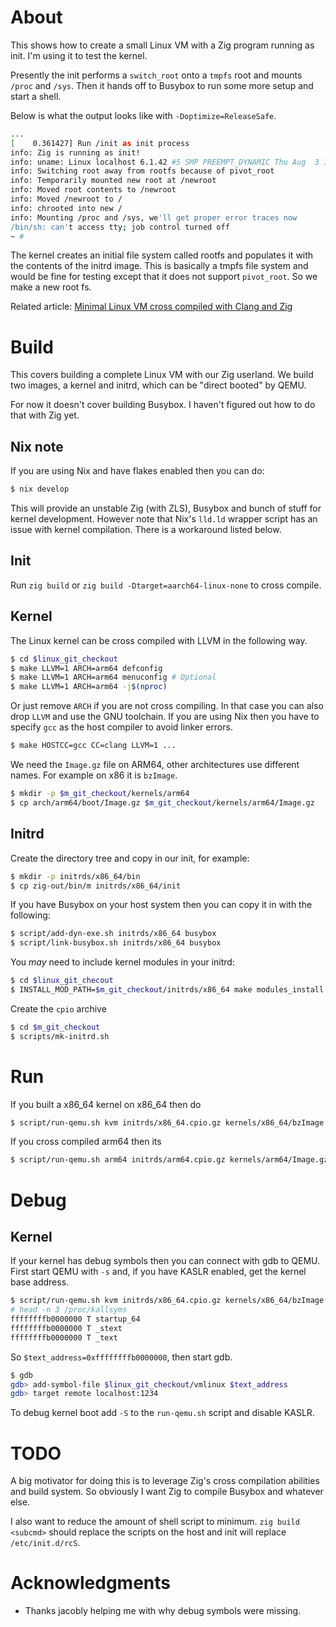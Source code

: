 # About

This shows how to create a small Linux VM with a Zig program running
as init. I'm using it to test the kernel.

Presently the init performs a `switch_root` onto a `tmpfs` root and
mounts `/proc` and `/sys`. Then it hands off to Busybox to run some
more setup and start a shell.

Below is what the output looks like with `-Doptimize=ReleaseSafe`.

```sh
...
[    0.361427] Run /init as init process
info: Zig is running as init!
info: uname: Linux localhost 6.1.42 #5 SMP PREEMPT_DYNAMIC Thu Aug  3 11:36:24 BST 2023 x86_64 (none)
info: Switching root away from rootfs because of pivot_root
info: Temporarily mounted new root at /newroot
info: Moved root contents to /newroot
info: Moved /newroot to /
info: chrooted into new /
info: Mounting /proc and /sys, we'll get proper error traces now
/bin/sh: can't access tty; job control turned off
~ #
```

The kernel creates an initial file system called rootfs and populates
it with the contents of the initrd image. This is basically a tmpfs
file system and would be fine for testing except that it does not
support `pivot_root`. So we make a new root fs.

Related article: [Minimal Linux VM cross compiled with Clang and Zig](zig-cross-compile-ltp-ltx-linux)

# Build

This covers building a complete Linux VM with our Zig userland. We
build two images, a kernel and initrd, which can be "direct booted" by
QEMU.

For now it doesn't cover building Busybox. I haven't figured out how
to do that with Zig yet.

## Nix note

If you are using Nix and have flakes enabled then you can do:

```sh
$ nix develop
```

This will provide an unstable Zig (with ZLS), Busybox and bunch of
stuff for kernel development. However note that Nix's `lld.ld` wrapper
script has an issue with kernel compilation. There is a workaround
listed below.

## Init

Run `zig build` or `zig build -Dtarget=aarch64-linux-none` to cross
compile.

## Kernel

The Linux kernel can be cross compiled with LLVM in the following way.

```sh
$ cd $linux_git_checkout
$ make LLVM=1 ARCH=arm64 defconfig
$ make LLVM=1 ARCH=arm64 menuconfig # Optional
$ make LLVM=1 ARCH=arm64 -j$(nproc)
```

Or just remove `ARCH` if you are not cross compiling. In that case you
can also drop `LLVM` and use the GNU toolchain. If you are using Nix
then you have to specify `gcc` as the host compiler to avoid linker
errors.

```sh
$ make HOSTCC=gcc CC=clang LLVM=1 ...
```

We need the `Image.gz` file on ARM64, other architectures use
different names. For example on x86 it is `bzImage`.

```sh
$ mkdir -p $m_git_checkout/kernels/arm64
$ cp arch/arm64/boot/Image.gz $m_git_checkout/kernels/arm64/Image.gz
```

## Initrd

Create the directory tree and copy in our init, for example:

```sh
$ mkdir -p initrds/x86_64/bin
$ cp zig-out/bin/m initrds/x86_64/init
```

If you have Busybox on your host system then you can copy it in with
the following:

```sh
$ script/add-dyn-exe.sh initrds/x86_64 busybox
$ script/link-busybox.sh initrds/x86_64 busybox
```

You *may* need to include kernel modules in your initrd:

```sh
$ cd $linux_git_checout
$ INSTALL_MOD_PATH=$m_git_checkout/initrds/x86_64 make modules_install
```

Create the `cpio` archive

```sh
$ cd $m_git_checkout
$ scripts/mk-initrd.sh
```

# Run

If you built a x86_64 kernel on x86_64 then do

```sh
$ script/run-qemu.sh kvm initrds/x86_64.cpio.gz kernels/x86_64/bzImage
```

If you cross compiled arm64 then its

```sh
$ script/run-qemu.sh arm64 initrds/arm64.cpio.gz kernels/arm64/Image.gz
```

# Debug

## Kernel

If your kernel has debug symbols then you can connect with gdb to
QEMU. First start QEMU with `-s` and, if you have KASLR enabled, get
the kernel base address.

```sh
$ script/run-qemu.sh kvm initrds/x86_64.cpio.gz kernels/x86_64/bzImage -s
# head -n 3 /proc/kallsyms
ffffffffb0000000 T startup_64
ffffffffb0000000 T _stext
ffffffffb0000000 T _text
```

So `$text_address=0xffffffffb0000000`, then start gdb.

```sh
$ gdb
gdb> add-symbol-file $linux_git_checkout/vmlinux $text_address
gdb> target remote localhost:1234
```

To debug kernel boot add `-S` to the `run-qemu.sh` script and disable
KASLR.

# TODO

A big motivator for doing this is to leverage Zig's cross compilation
abilities and build system. So obviously I want Zig to compile Busybox
and whatever else.

I also want to reduce the amount of shell script to minimum. `zig
build <subcmd>` should replace the scripts on the host and init will
replace `/etc/init.d/rcS`.

# Acknowledgments

- Thanks jacobly helping me with why debug symbols were missing.
